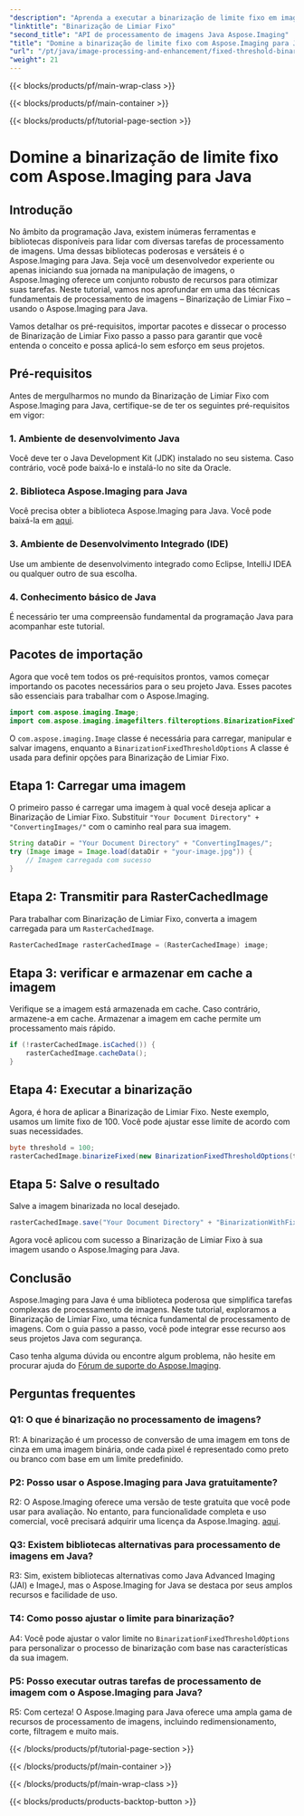 ```yaml
---
"description": "Aprenda a executar a binarização de limite fixo em imagens usando o Aspose.Imaging para Java."
"linktitle": "Binarização de Limiar Fixo"
"second_title": "API de processamento de imagens Java Aspose.Imaging"
"title": "Domine a binarização de limite fixo com Aspose.Imaging para Java"
"url": "/pt/java/image-processing-and-enhancement/fixed-threshold-binarization/"
"weight": 21
---
```


{{< blocks/products/pf/main-wrap-class >}}

{{< blocks/products/pf/main-container >}}

{{< blocks/products/pf/tutorial-page-section >}}

# Domine a binarização de limite fixo com Aspose.Imaging para Java

## Introdução

No âmbito da programação Java, existem inúmeras ferramentas e bibliotecas disponíveis para lidar com diversas tarefas de processamento de imagens. Uma dessas bibliotecas poderosas e versáteis é o Aspose.Imaging para Java. Seja você um desenvolvedor experiente ou apenas iniciando sua jornada na manipulação de imagens, o Aspose.Imaging oferece um conjunto robusto de recursos para otimizar suas tarefas. Neste tutorial, vamos nos aprofundar em uma das técnicas fundamentais de processamento de imagens – Binarização de Limiar Fixo – usando o Aspose.Imaging para Java.

Vamos detalhar os pré-requisitos, importar pacotes e dissecar o processo de Binarização de Limiar Fixo passo a passo para garantir que você entenda o conceito e possa aplicá-lo sem esforço em seus projetos.

## Pré-requisitos

Antes de mergulharmos no mundo da Binarização de Limiar Fixo com Aspose.Imaging para Java, certifique-se de ter os seguintes pré-requisitos em vigor:

### 1. Ambiente de desenvolvimento Java

Você deve ter o Java Development Kit (JDK) instalado no seu sistema. Caso contrário, você pode baixá-lo e instalá-lo no site da Oracle.

### 2. Biblioteca Aspose.Imaging para Java

Você precisa obter a biblioteca Aspose.Imaging para Java. Você pode baixá-la em [aqui](https://releases.aspose.com/imaging/java/).

### 3. Ambiente de Desenvolvimento Integrado (IDE)

Use um ambiente de desenvolvimento integrado como Eclipse, IntelliJ IDEA ou qualquer outro de sua escolha.

### 4. Conhecimento básico de Java

É necessário ter uma compreensão fundamental da programação Java para acompanhar este tutorial.

## Pacotes de importação

Agora que você tem todos os pré-requisitos prontos, vamos começar importando os pacotes necessários para o seu projeto Java. Esses pacotes são essenciais para trabalhar com o Aspose.Imaging.

```java
import com.aspose.imaging.Image;
import com.aspose.imaging.imagefilters.filteroptions.BinarizationFixedThresholdOptions;
```

O `com.aspose.imaging.Image` classe é necessária para carregar, manipular e salvar imagens, enquanto a `BinarizationFixedThresholdOptions` A classe é usada para definir opções para Binarização de Limiar Fixo.

## Etapa 1: Carregar uma imagem

O primeiro passo é carregar uma imagem à qual você deseja aplicar a Binarização de Limiar Fixo. Substituir `"Your Document Directory" + "ConvertingImages/"` com o caminho real para sua imagem.

```java
String dataDir = "Your Document Directory" + "ConvertingImages/";
try (Image image = Image.load(dataDir + "your-image.jpg")) {
    // Imagem carregada com sucesso
}
```

## Etapa 2: Transmitir para RasterCachedImage

Para trabalhar com Binarização de Limiar Fixo, converta a imagem carregada para um `RasterCachedImage`.

```java
RasterCachedImage rasterCachedImage = (RasterCachedImage) image;
```

## Etapa 3: verificar e armazenar em cache a imagem

Verifique se a imagem está armazenada em cache. Caso contrário, armazene-a em cache. Armazenar a imagem em cache permite um processamento mais rápido.

```java
if (!rasterCachedImage.isCached()) {
    rasterCachedImage.cacheData();
}
```

## Etapa 4: Executar a binarização

Agora, é hora de aplicar a Binarização de Limiar Fixo. Neste exemplo, usamos um limite fixo de 100. Você pode ajustar esse limite de acordo com suas necessidades.

```java
byte threshold = 100;
rasterCachedImage.binarizeFixed(new BinarizationFixedThresholdOptions(threshold));
```

## Etapa 5: Salve o resultado

Salve a imagem binarizada no local desejado.

```java
rasterCachedImage.save("Your Document Directory" + "BinarizationWithFixedThreshold_out.jpg");
```

Agora você aplicou com sucesso a Binarização de Limiar Fixo à sua imagem usando o Aspose.Imaging para Java.

## Conclusão

Aspose.Imaging para Java é uma biblioteca poderosa que simplifica tarefas complexas de processamento de imagens. Neste tutorial, exploramos a Binarização de Limiar Fixo, uma técnica fundamental de processamento de imagens. Com o guia passo a passo, você pode integrar esse recurso aos seus projetos Java com segurança.

Caso tenha alguma dúvida ou encontre algum problema, não hesite em procurar ajuda do [Fórum de suporte do Aspose.Imaging](https://forum.aspose.com/).

## Perguntas frequentes

### Q1: O que é binarização no processamento de imagens?

R1: A binarização é um processo de conversão de uma imagem em tons de cinza em uma imagem binária, onde cada pixel é representado como preto ou branco com base em um limite predefinido.

### P2: Posso usar o Aspose.Imaging para Java gratuitamente?

R2: O Aspose.Imaging oferece uma versão de teste gratuita que você pode usar para avaliação. No entanto, para funcionalidade completa e uso comercial, você precisará adquirir uma licença da Aspose.Imaging. [aqui](https://purchase.aspose.com/buy).

### Q3: Existem bibliotecas alternativas para processamento de imagens em Java?

R3: Sim, existem bibliotecas alternativas como Java Advanced Imaging (JAI) e ImageJ, mas o Aspose.Imaging for Java se destaca por seus amplos recursos e facilidade de uso.

### T4: Como posso ajustar o limite para binarização?

A4: Você pode ajustar o valor limite no `BinarizationFixedThresholdOptions` para personalizar o processo de binarização com base nas características da sua imagem.

### P5: Posso executar outras tarefas de processamento de imagem com o Aspose.Imaging para Java?

R5: Com certeza! O Aspose.Imaging para Java oferece uma ampla gama de recursos de processamento de imagens, incluindo redimensionamento, corte, filtragem e muito mais.

{{< /blocks/products/pf/tutorial-page-section >}}

{{< /blocks/products/pf/main-container >}}

{{< /blocks/products/pf/main-wrap-class >}}

{{< blocks/products/products-backtop-button >}}